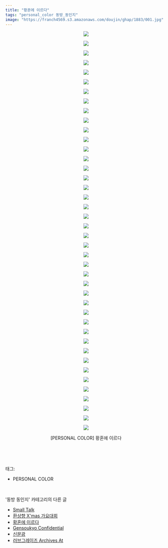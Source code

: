 ```yaml
---
title: "황혼에 이르다"
tags: "personal_color 동방_동인지"
image: "https://franch4569.s3.amazonaws.com/doujin/ghap/1883/001.jpg"
---
```

<div class="article">
<p style="text-align: center; clear: none; float: none;"><img src="{{ site.imgserver2 }}/ghap/1883/001.jpg"/></p>
<p style="text-align: center; clear: none; float: none;"><img src="{{ site.imgserver2 }}/ghap/1883/002.jpg"/></p>
<p style="text-align: center; clear: none; float: none;"><img src="{{ site.imgserver2 }}/ghap/1883/003.jpg"/></p>
<p style="text-align: center; clear: none; float: none;"><img src="{{ site.imgserver2 }}/ghap/1883/004.jpg"/></p>
<p style="text-align: center; clear: none; float: none;"><img src="{{ site.imgserver2 }}/ghap/1883/005.jpg"/></p>
<p style="text-align: center; clear: none; float: none;"><img src="{{ site.imgserver2 }}/ghap/1883/006.jpg"/></p>
<p style="text-align: center; clear: none; float: none;"><img src="{{ site.imgserver2 }}/ghap/1883/007.jpg"/></p>
<p style="text-align: center; clear: none; float: none;"><img src="{{ site.imgserver2 }}/ghap/1883/008.jpg"/></p>
<p style="text-align: center; clear: none; float: none;"><img src="{{ site.imgserver2 }}/ghap/1883/009.jpg"/></p>
<p style="text-align: center; clear: none; float: none;"><img src="{{ site.imgserver2 }}/ghap/1883/010.jpg"/></p>
<p style="text-align: center; clear: none; float: none;"><img src="{{ site.imgserver2 }}/ghap/1883/011.jpg"/></p>
<p style="text-align: center; clear: none; float: none;"><img src="{{ site.imgserver2 }}/ghap/1883/012.jpg"/></p>
<p style="text-align: center; clear: none; float: none;"><img src="{{ site.imgserver2 }}/ghap/1883/013.jpg"/></p>
<p style="text-align: center; clear: none; float: none;"><img src="{{ site.imgserver2 }}/ghap/1883/014.jpg"/></p>
<p style="text-align: center; clear: none; float: none;"><img src="{{ site.imgserver2 }}/ghap/1883/015.jpg"/></p>
<p style="text-align: center; clear: none; float: none;"><img src="{{ site.imgserver2 }}/ghap/1883/016.jpg"/></p>
<p style="text-align: center; clear: none; float: none;"><img src="{{ site.imgserver2 }}/ghap/1883/017.jpg"/></p>
<p style="text-align: center; clear: none; float: none;"><img src="{{ site.imgserver2 }}/ghap/1883/018.jpg"/></p>
<p style="text-align: center; clear: none; float: none;"><img src="{{ site.imgserver2 }}/ghap/1883/019.jpg"/></p>
<p style="text-align: center; clear: none; float: none;"><img src="{{ site.imgserver2 }}/ghap/1883/020.jpg"/></p>
<p style="text-align: center; clear: none; float: none;"><img src="{{ site.imgserver2 }}/ghap/1883/021.jpg"/></p>
<p style="text-align: center; clear: none; float: none;"><img src="{{ site.imgserver2 }}/ghap/1883/022.jpg"/></p>
<p style="text-align: center; clear: none; float: none;"><img src="{{ site.imgserver2 }}/ghap/1883/023.jpg"/></p>
<p style="text-align: center; clear: none; float: none;"><img src="{{ site.imgserver2 }}/ghap/1883/024.jpg"/></p>
<p style="text-align: center; clear: none; float: none;"><img src="{{ site.imgserver2 }}/ghap/1883/025.jpg"/></p>
<p style="text-align: center; clear: none; float: none;"><img src="{{ site.imgserver2 }}/ghap/1883/026.jpg"/></p>
<p style="text-align: center; clear: none; float: none;"><img src="{{ site.imgserver2 }}/ghap/1883/027.jpg"/></p>
<p style="text-align: center; clear: none; float: none;"><img src="{{ site.imgserver2 }}/ghap/1883/028.jpg"/></p>
<p style="text-align: center; clear: none; float: none;"><img src="{{ site.imgserver2 }}/ghap/1883/029.jpg"/></p>
<p style="text-align: center; clear: none; float: none;"><img src="{{ site.imgserver2 }}/ghap/1883/030.jpg"/></p>
<p style="text-align: center; clear: none; float: none;"><img src="{{ site.imgserver2 }}/ghap/1883/031.jpg"/></p>
<p style="text-align: center; clear: none; float: none;"><img src="{{ site.imgserver2 }}/ghap/1883/032.jpg"/></p>
<p style="text-align: center; clear: none; float: none;"><img src="{{ site.imgserver2 }}/ghap/1883/033.jpg"/></p>
<p style="text-align: center; clear: none; float: none;"><img src="{{ site.imgserver2 }}/ghap/1883/034.jpg"/></p>
<p style="text-align: center; clear: none; float: none;"><img src="{{ site.imgserver2 }}/ghap/1883/035.jpg"/></p>
<p style="text-align: center; clear: none; float: none;"><img src="{{ site.imgserver2 }}/ghap/1883/036.jpg"/></p>
<p style="text-align: center; clear: none; float: none;"><img src="{{ site.imgserver2 }}/ghap/1883/037.jpg"/></p>
<p style="text-align: center; clear: none; float: none;"><img src="{{ site.imgserver2 }}/ghap/1883/038.jpg"/></p>
<p style="text-align: center; clear: none; float: none;"><img src="{{ site.imgserver2 }}/ghap/1883/039.jpg"/></p>
<p style="text-align: center; clear: none; float: none;"><img src="{{ site.imgserver2 }}/ghap/1883/040.jpg"/></p>
<p style="text-align: center; clear: none; float: none;"><img src="{{ site.imgserver2 }}/ghap/1883/041.jpg"/></p>
<p style="text-align: center; clear: none; float: none;"><img src="{{ site.imgserver2 }}/ghap/1883/042.jpg"/></p>
<p style="text-align: center; clear: none; float: none;">[PERSONAL COLOR] 황혼에 이르다</p>
<p><br/></p>
</div><br/>
<div class="tagTrail">
<p>태그: </p>
<ul>
<li>PERSONAL COLOR</li>
</ul>
</div><br/>
<div class="another">
<p>'동방 동인지' 카테고리의 다른 글</p>
<ul>
<li><a href="/ghap_1885">Small Talk</a></li>
<li><a href="/ghap_1884">환상향 X'mas 가요대회</a></li>
<li><a href="/ghap_1883">황혼에 이르다</a></li>
<li><a href="/ghap_1882">Gensoukyo Confidential</a></li>
<li><a href="/ghap_1880">신문광</a></li>
<li><a href="/ghap_1879">러브그레이즈 Archives At</a></li>
</ul>
</div><br/>
<div class="cb_module cb_fluid">
<div class="cb_wrt cb_profile">
</div><!-- commentList close -->
</div><br/>
